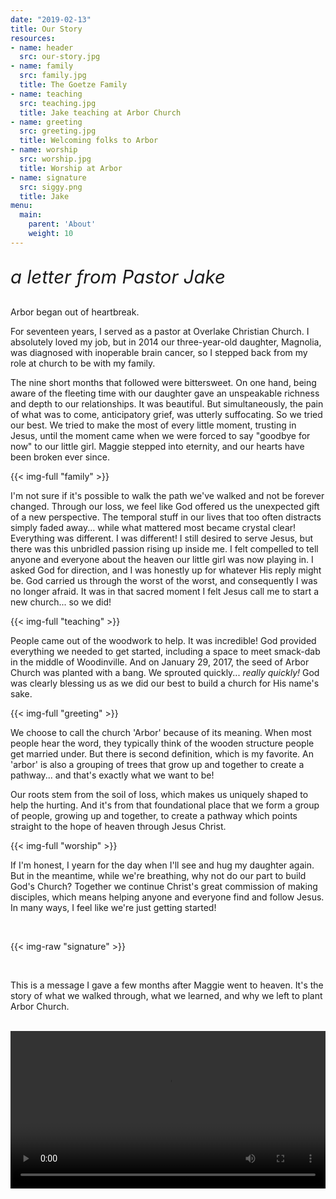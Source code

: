 ```yaml
---
date: "2019-02-13"
title: Our Story
resources:
- name: header
  src: our-story.jpg
- name: family
  src: family.jpg
  title: The Goetze Family
- name: teaching
  src: teaching.jpg
  title: Jake teaching at Arbor Church
- name: greeting
  src: greeting.jpg
  title: Welcoming folks to Arbor
- name: worship
  src: worship.jpg
  title: Worship at Arbor
- name: signature
  src: siggy.png
  title: Jake
menu:
  main:
    parent: 'About'
    weight: 10
---
```


<p style="font-style: italic; font-size: 22pt; margin-bottom: 30px;">a letter from Pastor Jake </p>

Arbor began out of heartbreak.

For seventeen years, I served as a pastor at Overlake Christian Church. I absolutely loved my job, but in 2014 our three-year-old daughter, Magnolia, was diagnosed with inoperable brain cancer, so I stepped back from my role at church to be with my family.

The nine short months that followed were bittersweet. On one hand, being aware of the fleeting time with our daughter gave an unspeakable richness and depth to our relationships. It was beautiful. But simultaneously, the pain of what was to come, anticipatory grief, was utterly suffocating. So we tried our best. We tried to make the most of every little moment, trusting in Jesus, until the moment came when we were forced to say "goodbye for now" to our little girl. Maggie stepped into eternity, and our hearts have been broken ever since.

{{< img-full "family" >}}

I'm not sure if it's possible to walk the path we've walked and not be forever changed.  Through our loss, we feel like God offered us the unexpected gift of a new perspective. The temporal stuff in our lives that too often distracts simply faded away... while what mattered most became crystal clear!  Everything was different. I was different! I still desired to serve Jesus, but there was this unbridled passion rising up inside me. I felt compelled to tell anyone and everyone about the heaven our little girl was now playing in.  I asked God for direction, and I was honestly up for whatever His reply might be. God carried us through the worst of the worst, and consequently I was no longer afraid. It was in that sacred moment I felt Jesus call me to start a new church... so we did!

{{< img-full "teaching" >}}

People came out of the woodwork to help. It was incredible! God provided everything we needed to get started, including a space to meet smack-dab in the middle of Woodinville.  And on January 29, 2017, the seed of Arbor Church was planted with a bang. We sprouted quickly... *really quickly!* God was clearly blessing us as we did our best to build a church for His name's sake.

{{< img-full "greeting" >}}

We choose to call the church 'Arbor' because of its meaning. When most people hear the word, they typically think of the wooden structure people get married under. But there is second definition, which is my favorite. An 'arbor' is also a grouping of trees that grow up and together to create a pathway... and that's exactly what we want to be!

Our roots stem from the soil of loss, which makes us uniquely shaped to help the hurting.  And it's from that foundational place that we form a group of people, growing up and together, to create a pathway which points straight to the hope of heaven through Jesus Christ.

{{< img-full "worship" >}}

If I'm honest, I yearn for the day when I'll see and hug my daughter again. But in the meantime, while we're breathing, why not do our part to build God's Church? Together we continue Christ's great commission of making disciples, which means helping anyone and everyone find and follow Jesus. In many ways, I feel like we're just getting started!

<br />

{{< img-raw "signature" >}}

<br />

This is a message I gave a few months after Maggie went to heaven. It's the story of what we walked through, what we learned, and why we left to plant Arbor Church. 

<br />

<div class="text-center">
  <video controls style="width: 650px; max-width: 100%">
    <source src="https://www.arborchurch.com/video/our-story.mov" type="video/quicktime" />
  </video>
</div>

